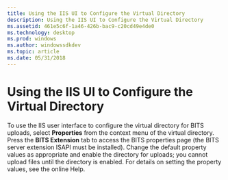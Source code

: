 ```yaml
---
title: Using the IIS UI to Configure the Virtual Directory
description: Using the IIS UI to Configure the Virtual Directory
ms.assetid: 461e5c6f-1a46-426b-bac9-c20cd49e4de0
ms.technology: desktop
ms.prod: windows
ms.author: windowssdkdev
ms.topic: article
ms.date: 05/31/2018
---
```


# Using the IIS UI to Configure the Virtual Directory

To use the IIS user interface to configure the virtual directory for BITS uploads, select **Properties** from the context menu of the virtual directory. Press the **BITS Extension** tab to access the BITS properties page (the BITS server extension ISAPI must be installed). Change the default property values as appropriate and enable the directory for uploads; you cannot upload files until the directory is enabled. For details on setting the property values, see the online Help.

 

 




